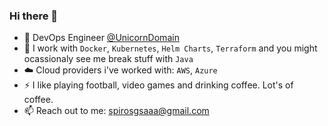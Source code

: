 ### Hi there 👋

* 🏢 DevOps Engineer [@UnicornDomain](https://github.com/unicorndomaingr)
* 🔭 I work with ``Docker``, ``Kubernetes``, ``Helm Charts``, ``Terraform`` and you might ocassionaly see me break stuff with ``Java``
* ☁️ Cloud providers i've worked with: ``AWS``, ``Azure``
* ⚡️ I like playing football, video games and drinking coffee. Lot's of coffee.
* 📫 Reach out to me: [spirosgsaaa@gmail.com](spirosgsaaa@gmail.com)
